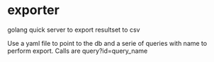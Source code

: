 # exporter
golang quick server to export resultset to csv

Use a yaml file to point to the db and a serie of queries with name to perform export.
Calls are query?id=query_name

